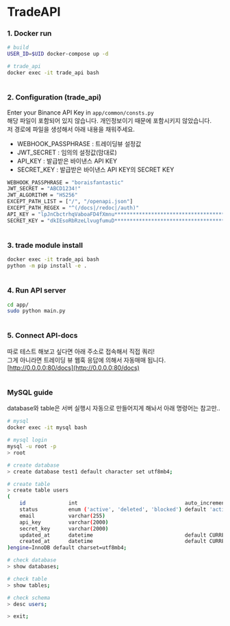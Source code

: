 # TradeAPI

### 1. Docker run
```bash
# build
USER_ID=$UID docker-compose up -d

# trade_api
docker exec -it trade_api bash
```
  
#
### 2. Configuration (trade_api)
Enter your Binance API Key in `app/common/consts.py`  
해당 파일이 포함되어 있지 않습니다. 개인정보이기 때문에 포함시키지 않았습니다.  
저 경로에 파일을 생성해서 아래 내용을 채워주세요.  
- WEBHOOK_PASSPHRASE : 트레이딩뷰 설정값
- JWT_SECRET : 임의의 설정값(맘대로)
- API_KEY : 발급받은 바이낸스 API KEY
- SECRET_KEY : 발급받은 바이낸스 API KEY의 SECRET KEY
```bash
WEBHOOK_PASSPHRASE = "boraisfantastic"
JWT_SECRET = "ABCD1234!"
JWT_ALGORITHM = "HS256"
EXCEPT_PATH_LIST = ["/", "/openapi.json"]
EXCEPT_PATH_REGEX = "^(/docs|/redoc|/auth)"
API_KEY = "lpJnCbctrhqVaboaFD4fXmnu****************************************"
SECRET_KEY = "dkIEsoRbRzeLlvugfumuD*******************************************"
```
#
### 3. trade module install
```bash
docker exec -it trade_api bash
python -m pip install -e .
```   
#
### 4. Run API server
```bash
cd app/
sudo python main.py
```
#
### 5. Connect API-docs
따로 테스트 해보고 싶다면 아래 주소로 접속해서 직접 쿼리!  
그게 아니라면 트레이딩 뷰 웹훅 응답에 의해서 자동매매 됩니다.  
[http://0.0.0.0:80/docs](http://0.0.0.0:80/docs)
#
### MySQL guide
database와 table은 서버 실행시 자동으로 만들어지게 해놔서 아래 명령어는 참고만..
```bash
# mysql
docker exec -it mysql bash
```

```bash
# mysql login
mysql -u root -p
> root

# create database
> create database test1 default character set utf8mb4;

# create table
> create table users
(
    id              int                                   auto_increment            primary key,
    status          enum ('active', 'deleted', 'blocked') default 'active'          not null,
    email           varchar(255)                                                    null,
    api_key         varchar(2000)                                                   null,
    secret_key      varchar(2000)                                                   null,
    updated_at      datetime                              default CURRENT_TIMESTAMP not null on update CURRENT_TIMESTAMP,
    created_at      datetime                              default CURRENT_TIMESTAMP not null
)engine=InnoDB default charset=utf8mb4;

# check database
> show databases;

# check table
> show tables;

# check schema
> desc users;

> exit;
```
